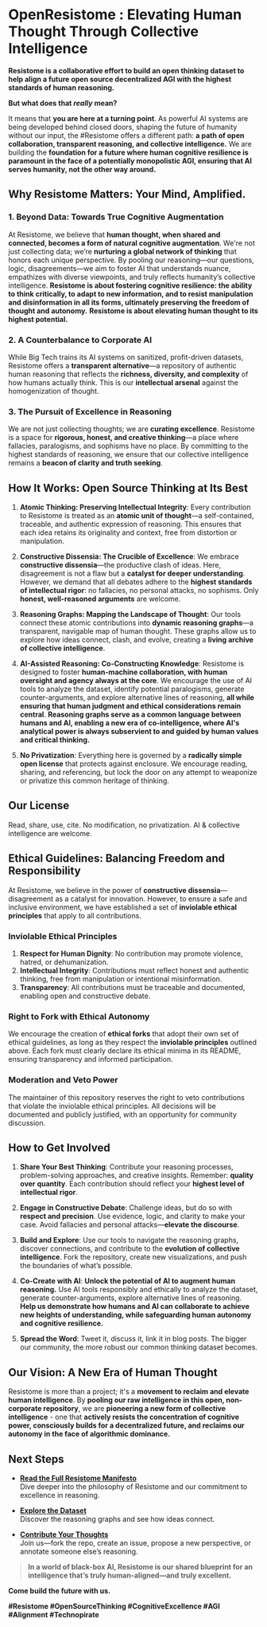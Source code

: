 # OpenResistome : Elevating Human Thought Through Collective Intelligence

**Resistome is a collaborative effort to build an open thinking dataset to help align a future open source decentralized AGI with the highest standards of human reasoning.**

**But what does that *really* mean?**

It means that **you are here at a turning point**. As powerful AI systems are being developed behind closed doors, shaping the future of humanity without our input, the #Resistome offers a different path: **a path of open collaboration, transparent reasoning, and collective intelligence.** We are building the **foundation for a future where human cognitive resilience is paramount in the face of a potentially monopolistic AGI, ensuring that AI serves humanity, not the other way around.**

## Why Resistome Matters: Your Mind, Amplified.

### 1. Beyond Data: Towards True Cognitive Augmentation
At Resistome, we believe that **human thought, when shared and connected, becomes a form of natural cognitive augmentation**. We're not just collecting data; we’re **nurturing a global network of thinking** that honors each unique perspective. By pooling our reasoning—our questions, logic, disagreements—we aim to foster AI that understands nuance, empathizes with diverse viewpoints, and truly reflects humanity’s collective intelligence. **Resistome is about fostering cognitive resilience: the ability to think critically, to adapt to new information, and to resist manipulation and disinformation in all its forms, ultimately preserving the freedom of thought and autonomy.** **Resistome is about elevating human thought to its highest potential.**

### 2. A Counterbalance to Corporate AI
While Big Tech trains its AI systems on sanitized, profit-driven datasets, Resistome offers a **transparent alternative**—a repository of authentic human reasoning that reflects the **richness, diversity, and complexity** of how humans actually think. This is our **intellectual arsenal** against the homogenization of thought.

### 3. The Pursuit of Excellence in Reasoning
We are not just collecting thoughts; we are **curating excellence**. Resistome is a space for **rigorous, honest, and creative thinking**—a place where fallacies, paralogisms, and sophisms have no place. By committing to the highest standards of reasoning, we ensure that our collective intelligence remains a **beacon of clarity and truth seeking**.

## How It Works: Open Source Thinking at Its Best

1.  **Atomic Thinking: Preserving Intellectual Integrity**: Every contribution to Resistome is treated as an **atomic unit of thought**—a self-contained, traceable, and authentic expression of reasoning. This ensures that each idea retains its originality and context, free from distortion or manipulation.

2.  **Constructive Dissensia: The Crucible of Excellence**: We embrace **constructive dissensia**—the productive clash of ideas. Here, disagreement is not a flaw but a **catalyst for deeper understanding**. However, we demand that all debates adhere to the **highest standards of intellectual rigor**: no fallacies, no personal attacks, no sophisms. Only **honest, well-reasoned arguments** are welcome.

3.  **Reasoning Graphs: Mapping the Landscape of Thought**: Our tools connect these atomic contributions into **dynamic reasoning graphs**—a transparent, navigable map of human thought. These graphs allow us to explore how ideas connect, clash, and evolve, creating a **living archive of collective intelligence**.

4.  **AI-Assisted Reasoning: Co-Constructing Knowledge**: Resistome is designed to foster **human-machine collaboration, with human oversight and agency always at the core**. We encourage the use of AI tools to analyze the dataset, identify potential paralogisms, generate counter-arguments, and explore alternative lines of reasoning, **all while ensuring that human judgment and ethical considerations remain central**. **Reasoning graphs serve as a common language between humans and AI, enabling a new era of co-intelligence, where AI's analytical power is always subservient to and guided by human values and critical thinking.**

5.  **No Privatization**: Everything here is governed by a **radically simple open license** that protects against enclosure. We encourage reading, sharing, and referencing, but lock the door on any attempt to weaponize or privatize this common heritage of thinking.

## Our License

Read, share, use, cite. No modification, no privatization. AI & collective intelligence are welcome.


## Ethical Guidelines: Balancing Freedom and Responsibility

At Resistome, we believe in the power of **constructive dissensia**—disagreement as a catalyst for innovation. However, to ensure a safe and inclusive environment, we have established a set of **inviolable ethical principles** that apply to all contributions.

### Inviolable Ethical Principles

1.  **Respect for Human Dignity**: No contribution may promote violence, hatred, or dehumanization.
2.  **Intellectual Integrity**: Contributions must reflect honest and authentic thinking, free from manipulation or intentional misinformation.
3.  **Transparency**: All contributions must be traceable and documented, enabling open and constructive debate.

### Right to Fork with Ethical Autonomy

We encourage the creation of **ethical forks** that adopt their own set of ethical guidelines, as long as they respect the **inviolable principles** outlined above. Each fork must clearly declare its ethical minima in its README, ensuring transparency and informed participation.

### Moderation and Veto Power

The maintainer of this repository reserves the right to veto contributions that violate the inviolable ethical principles. All decisions will be documented and publicly justified, with an opportunity for community discussion.

## How to Get Involved

1.  **Share Your Best Thinking**: Contribute your reasoning processes, problem-solving approaches, and creative insights. Remember: **quality over quantity**. Each contribution should reflect your **highest level of intellectual rigor**.

2.  **Engage in Constructive Debate**: Challenge ideas, but do so with **respect and precision**. Use evidence, logic, and clarity to make your case. Avoid fallacies and personal attacks—**elevate the discourse**.

3.  **Build and Explore**: Use our tools to navigate the reasoning graphs, discover connections, and contribute to the **evolution of collective intelligence**. Fork the repository, create new visualizations, and push the boundaries of what’s possible.

4.  **Co-Create with AI**: **Unlock the potential of AI to augment human reasoning.** Use AI tools responsibly and ethically to analyze the dataset, generate counter-arguments, explore alternative lines of reasoning. **Help us demonstrate how humans and AI can collaborate to achieve new heights of understanding, while safeguarding human autonomy and cognitive resilience.**

5.  **Spread the Word**: Tweet it, discuss it, link it in blog posts. The bigger our community, the more robust our common thinking dataset becomes.

## Our Vision: A New Era of Human Thought

Resistome is more than a project; it's a **movement to reclaim and elevate human intelligence**. By **pooling our raw intelligence in this open, non-corporate repository**, we are **pioneering a new form of collective intelligence** - one that **actively resists the concentration of cognitive power, consciously builds for a decentralized future, and reclaims our autonomy in the face of algorithmic dominance.**

## Next Steps

*   **[Read the Full Resistome Manifesto](#)**  
    Dive deeper into the philosophy of Resistome and our commitment to excellence in reasoning.

*   **[Explore the Dataset](#)**  
    Discover the reasoning graphs and see how ideas connect.

*   **[Contribute Your Thoughts](#)**  
    Join us—fork the repo, create an issue, propose a new perspective, or annotate someone else’s reasoning.

> **In a world of black-box AI, Resistome is our shared blueprint for an intelligence that’s truly human-aligned—and truly excellent.**

**Come build the future with us.**

**#Resistome #OpenSourceThinking #CognitiveExcellence #AGI #Alignment #Technopirate**
